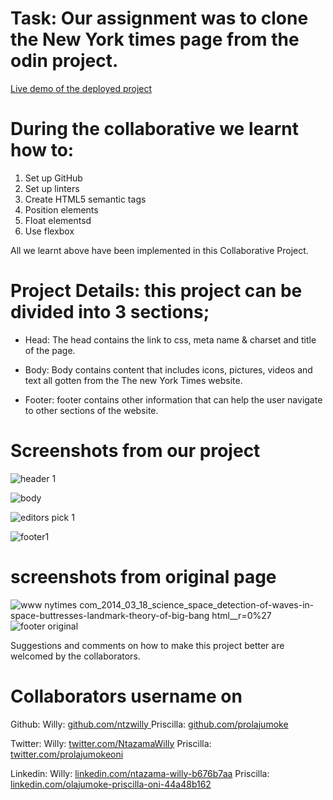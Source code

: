 # Task: Our assignment was to clone the New York times page from the odin project.
[Live demo of the deployed project](https://ntzwilly.github.io/New-York-Times-/)

# During the collaborative we learnt how to:
 1. Set up GitHub
 2. Set up linters 
 3. Create HTML5 semantic tags
 4. Position elements
 5. Float elementsd
 6. Use flexbox 
 
 All we learnt above have been implemented in this Collaborative Project.
 
 # Project Details: this project can be divided into 3 sections;
- Head: The head contains the link to css, meta name & charset and title of the page.

- Body: Body contains  content that includes icons, pictures, videos and text all gotten from the The new York Times website.

- Footer: footer contains other information that can help the user navigate to other sections of the website. 

# Screenshots from our project

![header 1](https://user-images.githubusercontent.com/69638013/104853591-2de94100-5902-11eb-89f3-182227b5f5b3.png)

![body ](https://user-images.githubusercontent.com/69638013/104853698-c7185780-5902-11eb-8c31-6efea6680425.png)


![editors pick 1](https://user-images.githubusercontent.com/69638013/104853600-3d688a00-5902-11eb-9570-95e573ad967d.png)

![footer1](https://user-images.githubusercontent.com/69638013/104853924-56723a80-5904-11eb-83fc-9ae2551c5dfa.png)


# screenshots from original page 
![www nytimes com_2014_03_18_science_space_detection-of-waves-in-space-buttresses-landmark-theory-of-big-bang html__r=0%27](https://user-images.githubusercontent.com/69638013/104735931-85d94980-5742-11eb-902e-d66730ac3354.png)
![footer original](https://user-images.githubusercontent.com/69638013/104735941-87a30d00-5742-11eb-9d1c-6faefe821e03.png)

Suggestions and comments on how to make this project better are welcomed by the collaborators.
# Collaborators username on

Github: 
Willy: [github.com/ntzwilly ](https://github.com/ntzwilly )
Priscilla: [github.com/prolajumoke](github.com/prolajumoke)

Twitter:
Willy: [twitter.com/NtazamaWilly](twitter.com/NtazamaWilly)
Priscilla: [twitter.com/prolajumokeoni](twitter.com/prolajumokeoni)

Linkedin:
Willy: [linkedin.com/ntazama-willy-b676b7aa](linkedin.com/ntazama-willy-b676b7aa)
Priscilla: [linkedin.com/olajumoke-priscilla-oni-44a48b162](linkedin.com/olajumoke-priscilla-oni-44a48b162)



